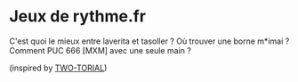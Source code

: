 # Jeux de rythme.fr
C'est quoi le mieux entre laverita et tasoller ? Où trouver une borne m*imai ? Comment PUC 666 [MXM] avec une seule main ?

(inspired by [TWO-TORIAL](https://github.com/two-torial/two-torial))
